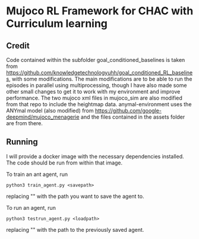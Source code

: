 # Mujoco RL Framework for CHAC with Curriculum learning

## Credit
Code contained within the subfolder goal_conditioned_baselines is taken from https://github.com/knowledgetechnologyuhh/goal_conditioned_RL_baselines, with some modifications. The main modifications are to be able to run the episodes in parallel using multiprocessing, though I have also made some other small changes to get it to work with my environment and improve performance. The two mujoco xml files in mujoco_sim are also modified from that repo to include the heightmap data. anymal-environment uses the ANYmal model (also modified) from https://github.com/google-deepmind/mujoco_menagerie and the files contained in the assets folder are from there.

## Running
I will provide a docker image with the necessary dependencies installed. The code should be run from within that image.

To train an ant agent, run 
```
python3 train_agent.py <savepath>
```
replacing "<savepath>" with the path you want to save the agent to.

To run an agent, run
```
python3 testrun_agent.py <loadpath>
```
replacing "<loadpath>" with the path to the previously saved agent.

